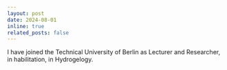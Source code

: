 ```yaml
---
layout: post
date: 2024-08-01 
inline: true
related_posts: false
---
```


I have joined the Technical University of Berlin as Lecturer and Researcher, in habilitation, in Hydrogelogy.